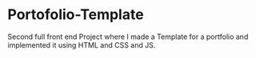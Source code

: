 # Portofolio-Template
Second full front end Project where I made a Template for a portfolio and implemented it using HTML and CSS and JS.
